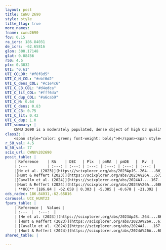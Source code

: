 ```yaml
---
layout: post
title: CWNU 2690
style: style
title_flag: true
more_names: 
fname: cwnu2690
fov: 0.15
ra_icrs: 186.84031
de_icrs: -62.65816
glon: 300.17148
glat: 0.08456
r50: 4.5
plx: 0.3032
UTI: "0.61"
UTI_COLOR: "#f0f8d5"
UTI_C_N_COL: "#ebf6d2"
UTI_C_dens_COL: "#c1e4c6"
UTI_C_C3_COL: "#d4edca"
UTI_C_lit_COL: "#fff6da"
UTI_C_dup_COL: "#a6cab9"
UTI_C_N: 0.64
UTI_C_dens: 0.83
UTI_C_C3: 0.75
UTI_C_lit: 0.42
UTI_C_dup: 1.0
UTI_summary: |
    CWNU 2690 is a moderately populated, dense object of high C3 quality. It was recently reported in the literature.
class3: |
    <span style="color: green; font-weight: bold;">A</span><span style="color: #FFC300; font-weight: bold;">B</span>
r_50_val: 4.5
N_50_val: 77
scix_url: CWNU%202690
posit_table: |
    | Reference    | RA    | DEC   | Plx  | pmRA  | pmDE   |  Rv  |
    | :---         | :---: | :---: | :---: | :---: | :---: | :---: |
    |[He et al. (2023)](https://scixplorer.org/abs/2023ApJS..264....8H) | 186.861 | -62.66 | 0.313 | -5.379 | -0.687 | -15.52 |
    |[Hunt & Reffert (2023)](https://scixplorer.org/abs/2023A%26A...673A.114H) | 186.848 | -62.662 | 0.299 | -5.382 | -0.681 | -22.161 |
    |[Cavallo et al. (2024)](https://scixplorer.org/abs/2024AJ....167...12C) | 186.853 | -62.664 | 0.299 | -- | -- | -- |
    |[Hunt & Reffert (2024)](https://scixplorer.org/abs/2024A%26A...686A..42H) | 186.848 | -62.662 | 0.299 | -5.382 | -0.681 | -22.161 |
    | **UCC** |186.84 | -62.658 | 0.303 | -5.385 | -0.678 | -21.392 | 
cds_radec: 186.84031,-62.65816
carousel: UCC_HUNT23
fpars_table: |
    | Reference |  Values |
    | :---  |  :---:  |
    | [He et al. (2023)](https://scixplorer.org/abs/2023ApJS..264....8H) | `A0=3.5, m-M=12.25, logAge=8.15` |
    | [Hunt & Reffert (2023)](https://scixplorer.org/abs/2023A%26A...673A.114H) | `AV50=3.261, diffAV50=2.337, MOD50=12.459, logAge50=7.969` |
    | [Cavallo et al. (2024)](https://scixplorer.org/abs/2024AJ....167...12C) | `AV50=3.17, dMod50=12.41, logAge50=8.12, [Fe/H]50=0.47` |
    | [Hunt & Reffert (2024)](https://scixplorer.org/abs/2024A%26A...686A..42H) | `MassJ=1025.11` |
shared_table: |
    
---
```

